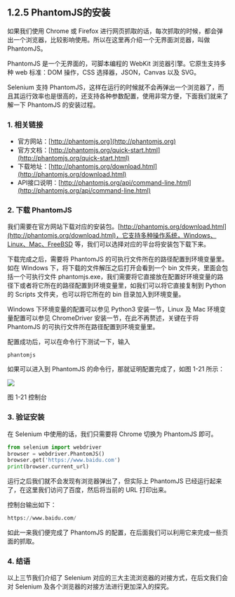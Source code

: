 ## 1.2.5 PhantomJS的安装

如果我们使用 Chrome 或 Firefox 进行网页抓取的话，每次抓取的时候，都会弹出一个浏览器，比较影响使用。所以在这里再介绍一个无界面浏览器，叫做 PhantomJS。

PhantomJS 是一个无界面的，可脚本编程的 WebKit 浏览器引擎。它原生支持多种 web 标准：DOM 操作，CSS 选择器，JSON，Canvas 以及 SVG。

Selenium 支持 PhantomJS，这样在运行的时候就不会再弹出一个浏览器了，而且其运行效率也是很高的，还支持各种参数配置，使用非常方便，下面我们就来了解一下 PhantomJS 的安装过程。

### 1. 相关链接

* 官方网站：[http://phantomjs.org](http://phantomjs.org)
* 官方文档：[http://phantomjs.org/quick-start.html](http://phantomjs.org/quick-start.html)
* 下载地址：[http://phantomjs.org/download.html](http://phantomjs.org/download.html)
* API接口说明：[http://phantomjs.org/api/command-line.html](http://phantomjs.org/api/command-line.html)

### 2. 下载 PhantomJS

我们需要在官方网站下载对应的安装包。[http://phantomjs.org/download.html](http://phantomjs.org/download.html)，它支持多种操作系统，Windows、Linux、Mac、FreeBSD 等，我们可以选择对应的平台将安装包下载下来。

下载完成之后，需要将 PhantomJS 的可执行文件所在的路径配置到环境变量里。如在 Windows 下，将下载的文件解压之后打开会看到一个 bin 文件夹，里面会包括一个可执行文件 phantomjs.exe，我们需要将它直接放在配置好环境变量的路径下或者将它所在的路径配置到环境变量里，如我们可以将它直接复制到 Python 的 Scripts 文件夹，也可以将它所在的 bin 目录加入到环境变量。

Windows 下环境变量的配置可以参见 Python3 安装一节，Linux 及 Mac 环境变量配置可以参见 ChromeDriver 安装一节，在此不再赘述，关键在于将 PhantomJS 的可执行文件所在路径配置到环境变量里。

配置成功后，可以在命令行下测试一下，输入

```
phantomjs
```

如果可以进入到 PhantomJS 的命令行，那就证明配置完成了，如图 1-21 所示：

![](./assets/1-21.jpg)

图 1-21 控制台

### 3. 验证安装

在 Selenium 中使用的话，我们只需要将 Chrome 切换为 PhantomJS 即可。

```python
from selenium import webdriver
browser = webdriver.PhantomJS()
browser.get('https://www.baidu.com')
print(browser.current_url)
```

运行之后我们就不会发现有浏览器弹出了，但实际上 PhantomJS 已经运行起来了，在这里我们访问了百度，然后将当前的 URL 打印出来。

控制台输出如下：

```python
https://www.baidu.com/
```

如此一来我们便完成了 PhantomJS 的配置，在后面我们可以利用它来完成一些页面的抓取。

### 4. 结语

以上三节我们介绍了 Selenium 对应的三大主流浏览器的对接方式，在后文我们会对 Selenium 及各个浏览器的对接方法进行更加深入的探究。
